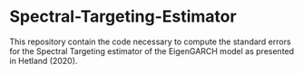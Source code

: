 # Spectral-Targeting-Estimator
This repository contain the code necessary to compute the standard errors for the Spectral Targeting estimator of the EigenGARCH model as presented in Hetland (2020).
